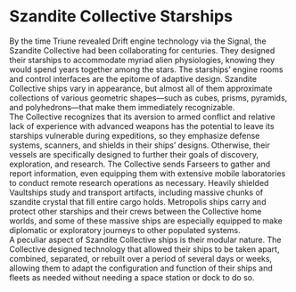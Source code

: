 

# Szandite Collective Starships

By the time Triune revealed Drift engine technology via the Signal, the Szandite Collective had been collaborating for centuries. They designed their starships to accommodate myriad alien physiologies, knowing they would spend years together among the stars. The starships’ engine rooms and control interfaces are the epitome of adaptive design. Szandite Collective ships vary in appearance, but almost all of them approximate collections of various geometric shapes—such as cubes, prisms, pyramids, and polyhedrons—that make them immediately recognizable.  
The Collective recognizes that its aversion to armed conflict and relative lack of experience with advanced weapons has the potential to leave its starships vulnerable during expeditions, so they emphasize defense systems, scanners, and shields in their ships’ designs. Otherwise, their vessels are specifically designed to further their goals of discovery, exploration, and research. The Collective sends Farseers to gather and report information, even equipping them with extensive mobile laboratories to conduct remote research operations as necessary. Heavily shielded Vaultships study and transport artifacts, including massive chunks of szandite crystal that fill entire cargo holds. Metropolis ships carry and protect other starships and their crews between the Collective home worlds, and some of these massive ships are especially equipped to make diplomatic or exploratory journeys to other populated systems.  
A peculiar aspect of Szandite Collective ships is their modular nature. The Collective designed technology that allowed their ships to be taken apart, combined, separated, or rebuilt over a period of several days or weeks, allowing them to adapt the configuration and function of their ships and fleets as needed without needing a space station or dock to do so.